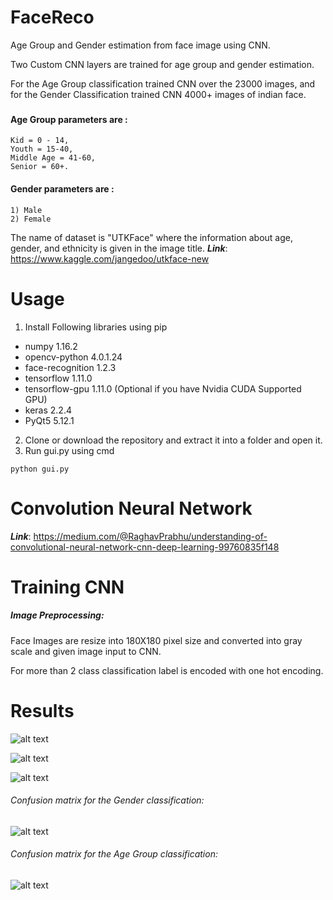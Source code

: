 # FaceReco
Age Group and Gender estimation from face image using CNN.

Two Custom CNN layers are trained for age group and gender estimation.

For the Age Group classification trained CNN over the 23000 images, and for the Gender Classification trained CNN 4000+ images of indian face.

###

#### Age Group parameters are :
```
Kid = 0 - 14,
Youth = 15-40,
Middle Age = 41-60,
Senior = 60+.
```
#### Gender parameters are :
```
1) Male
2) Female
```
The name of dataset is "UTKFace" where the information about age, gender, and ethnicity is given in the image title.
***Link***: https://www.kaggle.com/jangedoo/utkface-new

# Usage
1. Install Following libraries using pip
- numpy 1.16.2
- opencv-python 4.0.1.24
- face-recognition 1.2.3
- tensorflow 1.11.0
- tensorflow-gpu 1.11.0 (Optional if you have Nvidia CUDA Supported GPU)
- keras 2.2.4
- PyQt5 5.12.1
2. Clone or download the repository and extract it into a folder and open it.
3. Run gui.py using cmd 
```
python gui.py
```
# Convolution Neural Network

***Link***: https://medium.com/@RaghavPrabhu/understanding-of-convolutional-neural-network-cnn-deep-learning-99760835f148

# Training CNN
##### Image Preprocessing:
Face Images are resize into 180X180 pixel size and converted into gray scale and given image input to CNN.

For more than 2 class classification label is encoded with one hot encoding.

# Results
![alt text](https://github.com/prashantmokani/age_and_gender_classifier/blob/master/male-senior-modi.JPG)

![alt text](https://github.com/prashantmokani/age_and_gender_classifier/blob/master/op1.PNG)

![alt text](https://github.com/prashantmokani/age_and_gender_classifier/blob/master/dubai.jpg)

###### Confusion matrix for the Gender classification:

![alt text](https://github.com/prashantmokani/age_and_gender_classifier/blob/master/conf_gender.PNG)

###### Confusion matrix for the Age Group classification:

![alt text](https://github.com/prashantmokani/age_and_gender_classifier/blob/master/conf_age.PNG)

